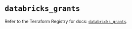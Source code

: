 # `databricks_grants`

Refer to the Terraform Registry for docs: [`databricks_grants`](https://registry.terraform.io/providers/databricks/databricks/1.36.3/docs/resources/grants).
